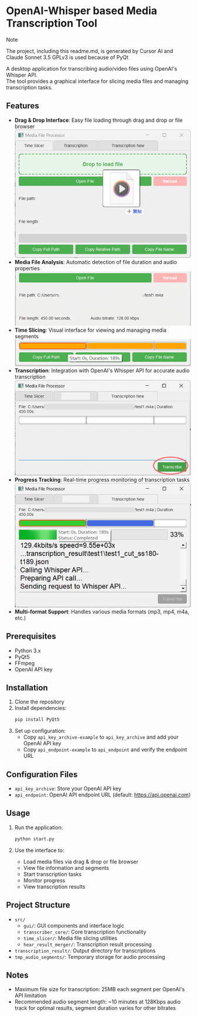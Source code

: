 # OpenAI-Whisper based Media Transcription Tool

> [!NOTE]  
> The project, including this readme.md, is generated by Cursor AI and Claude Sonnet 3.5
> GPLv3 is used because of PyQt


A desktop application for transcribing audio/video files using OpenAI's Whisper API.  
The tool provides a graphical interface for slicing media files and managing transcription tasks.

## Features

- **Drag & Drop Interface**: Easy file loading through drag and drop or file browser
![alt text](drag-and-drop-feature.png)
- **Media File Analysis**: Automatic detection of file duration and audio properties
![alt text](media-file-analyzation.png)
- **Time Slicing**: Visual interface for viewing and managing media segments
![alt text](time-slice-bar-normal.png)
- **Transcription**: Integration with OpenAI's Whisper API for accurate audio transcription
![alt text](one-click-transcribe.png)
- **Progress Tracking**: Real-time progress monitoring of transcription tasks
![alt text](transcribe-in-progress.png)
- **Multi-format Support**: Handles various media formats (mp3, mp4, m4a, etc.)

## Prerequisites

- Python 3.x
- PyQt5
- FFmpeg
- OpenAI API key

## Installation

1. Clone the repository
2. Install dependencies:
    ```bash
    pip install PyQt5
    ```
3. Set up configuration:
   - Copy `api_key_archive-example` to `api_key_archive` and add your OpenAI API key
   - Copy `api_endpoint-example` to `api_endpoint` and verify the endpoint URL

## Configuration Files

- `api_key_archive`: Store your OpenAI API key
- `api_endpoint`: OpenAI API endpoint URL (default: https://api.openai.com)

## Usage

1. Run the application:
    ```bash
    python start.py
    ```


2. Use the interface to:
   - Load media files via drag & drop or file browser
   - View file information and segments
   - Start transcription tasks
   - Monitor progress
   - View transcription results

## Project Structure

- `src/`
  - `gui/`: GUI components and interface logic
  - `transcriber_core/`: Core transcription functionality
  - `time_slicer/`: Media file slicing utilities
  - `hear_result_merger/`: Transcription result processing
- `transcription_result/`: Output directory for transcriptions
- `tmp_audio_segments/`: Temporary storage for audio processing

## Notes

- Maximum file size for transcription: 25MB each segment per OpenAI's API limitation
- Recommended audio segment length: ~10 minutes at 128Kbps audio track for optimal results, segment duration varies for other bitrates